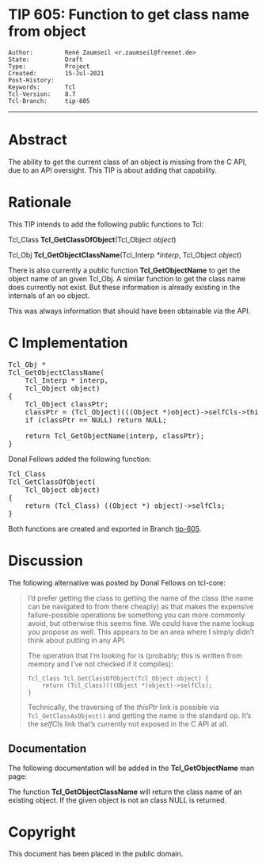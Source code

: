 # TIP 605: Function to get class name from object
	Author:         René Zaumseil <r.zaumseil@freenet.de>
	State:          Draft
	Type:           Project
	Created:        15-Jul-2021
	Post-History:   
	Keywords:       Tcl
	Tcl-Version:    8.7
	Tcl-Branch:     tip-605
-----

# Abstract

The ability to get the current class of an object is missing from the
C API, due to
an API oversight. This TIP is about adding that capability.

# Rationale

This TIP intends to add the following public functions to Tcl:

Tcl\_Class **Tcl\_GetClassOfObject**(Tcl\_Object *object*)

Tcl\_Obj  **Tcl\_GetObjectClassName**(Tcl\_Interp *\*interp*, Tcl\_Object *object*)

There is also currently a public function **Tcl\_GetObjectName** to get the object name of an given Tcl\_Obj. A similar function to get the class name does currently not exist. But these information is already existing in the internals of an oo object.

This was always information that should have been obtainable via the
API.

# C Implementation

<pre>
Tcl_Obj *
Tcl_GetObjectClassName(
    Tcl_Interp * interp,
    Tcl_Object object)
{
    Tcl_Object classPtr;
    classPtr = (Tcl_Object)(((Object *)object)->selfCls->thisPtr);
    if (classPtr == NULL) return NULL;

    return Tcl_GetObjectName(interp, classPtr);
}
</pre>

Donal Fellows added the following function:

<pre>
Tcl_Class
Tcl_GetClassOfObject(
    Tcl_Object object)
{
    return (Tcl_Class) ((Object *) object)->selfCls;
}
</pre>

Both functions are created and exported in Branch [tip-605](https://core.tcl-lang.org/tcl/timeline?r=tip-605).

# Discussion

The following alternative was posted by Donal Fellows on tcl-core:

<blockquote>
I’d prefer getting the class to getting the name of the class (the name can be navigated to from there cheaply) as that makes the expensive failure-possible operations be something you can more commonly avoid, but otherwise this seems fine. We could have the name lookup you propose as well. This appears to be an area where I simply didn’t think about putting in any API.

The operation that I’m looking for is (probably; this is written from memory and I’ve not checked if it compiles):

    Tcl_Class Tcl_GetClassOfObject(Tcl_Object object) {
        return (Tcl_Class)(((Object *)object)->selfCls);
    }

Technically, the traversing of the _thisPtr_ link is possible via `Tcl_GetClassAsObject()` and getting the name is the standard op. It’s the _selfCls_ link that’s currently not exposed in the C API at all.
</blockquote>

## Documentation

The following documentation will be added in the **Tcl_GetObjectName** man page:

The function **Tcl_GetObjectClassName** will return  the class name of an existing object. If the given object is not an class NULL is returned. 

# Copyright

This document has been placed in the public domain.

